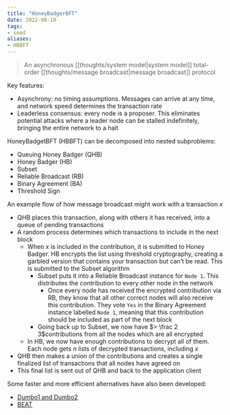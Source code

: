 ```yaml
---
title: "HoneyBadgerBFT"
date: 2022-08-10
tags:
- seed
aliases:
- HBBFT
---
```


> An asynchronous [[thoughts/system model|system model]] total-order [[thoughts/message broadcast|message broadcast]] protocol

Key features:
- Asynchrony: no timing assumptions. Messages can arrive at any time, and network speed determines the transaction rate
- Leaderless consensus: every node is a proposer. This eliminates potential attacks where a leader node can be stalled indefinitely, bringing the entire network to a halt

HoneyBadgetBFT (HBBFT) can be decomposed into nested subproblems:
- Queuing Honey Badger (QHB)
- Honey Badger (HB)
- Subset
- Reliable Broadcast (RB)
- Binary Agreement (BA)
- Threshold Sign

An example flow of how message broadcast might work with a transaction $x$
- QHB places this transaction, along with others it has received, into a queue of pending transactions
- A random process determines which transactions to include in the next block
	- When $x$ is included in the contribution, it is submitted to Honey Badger. HB encrypts the list using threshold cryptography, creating a garbled version that contains your transaction but can’t be read. This is submitted to the Subset algorithm
		- Subset puts it into a Reliable Broadcast instance for `Node 1`. This distributes the contribution to every other node in the network
			- Once every node has received the encrypted contribution via RB, they know that all other correct nodes will also receive this contribution. They vote `Yes` in the Binary Agreement instance labelled `Node 1`, meaning that this contribution should be included as part of the next block
		- Going back up to Subset, we now have $> \frac 2 3$contributions from all the nodes which are all encrypted
	- In HB, we now have enough contributions to decrypt all of them. Each node gets $n$ lists of decrypted transactions, including $x$
- QHB then makes a union of the contributions and creates a single finalized list of transactions that all nodes have agreed on
- This final list is sent out of QHB and back to the application client

Some faster and more efficient alternatives have also been developed:
- [Dumbo1 and Dumbo2](https://eprint.iacr.org/2020/841.pdf)
- [BEAT](https://www.csee.umbc.edu/~hbzhang/files/beat.pdf)